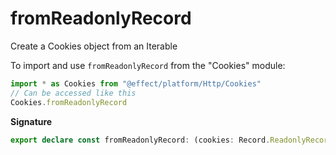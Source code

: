# fromReadonlyRecord

Create a Cookies object from an Iterable

To import and use `fromReadonlyRecord` from the "Cookies" module:

```ts
import * as Cookies from "@effect/platform/Http/Cookies"
// Can be accessed like this
Cookies.fromReadonlyRecord
```

**Signature**

```ts
export declare const fromReadonlyRecord: (cookies: Record.ReadonlyRecord<string, Cookie>) => Cookies
```
